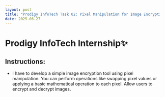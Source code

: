 ```yaml
---
layout: post
title: "Prodigy InfoTech Task 02: Pixel Manipulation for Image Encryption"
date: 2025-06-27
---
```


# Prodigy InfoTech Internship✨
## Instructions:
- I have to develop a simple image encryption tool using pixel manipulation. You can perform operations like swapping pixel values or applying a basic mathematical operation to each pixel. Allow users to encrypt and decrypt images.